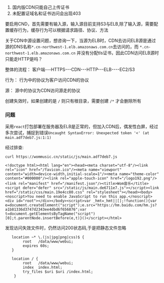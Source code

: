 1. 国内版CDN只能自己上传证书
2. 未配置证域名和证书访问会出现403



要启用CND，首先需要有输入源，输入源目前支持S3与ELB,除了输入源，需要配置缓存行为，缓存行为可以根据请求路径、协议、方法

关于CDN中源设置问题，想咨询一下，当源为ELB时，CDN去访问ELB源是通过源的DNS名称`*.cn-northwest-1.elb.amazonaws.com.cn`去访问的，而 `*.cn-northwest-1.elb.amazonaws.com.cn` 并没有分配tls证书，因此CDN访问ELB源时只能走HTTP是吗？

整体的流程：
客户端---HTTPS---CDN---HTTP---ELB----EC2/S3

行为：
行为中的协议为客户访问CDN的协议

源：
源中的协议为CDN访问源走的协议

创建失效时，如果创建的是 `/` 则只有根目录，需要创建 `/*` 才会删除所有


### 问题
采用`react`打包部署在服务器及ELB是正常的，但加入CDN后，偶发性白屏，经过多次尝试，捕捉到错误`Uncaught SyntaxError: Unexpected token '<' (at main.adf7deb7.js:1:1)`

经过排查:
```
curl https://wommusic.cn/static/js/main.adf7deb7.js  

<!doctype html><html lang="en"><head><meta charset="utf-8"/><link rel="icon" href="/favicon.ico"/><meta name="viewport" content="width=device-width,initial-scale=1"/><meta name="theme-color" content="#000000"/><link rel="apple-touch-icon" href="/logo192.png"/><link rel="manifest" href="/manifest.json"/><title>Wom音乐</title><script defer="defer" src="/static/js/main.de6711e7.js"></script><link href="/static/css/main.19e4cc80.css" rel="stylesheet"></head><body><noscript>You need to enable JavaScript to run this app.</noscript><div id="root"></div></body><script>var _hmt=_hmt||[];!function(){var e=document.createElement("script");e.src="https://hm.baidu.com/hm.js?a1b81336d3747d2343ee4dbd6f656876";var t=document.getElementsByTagName("script")[0];t.parentNode.insertBefore(e,t)}()</script></html>
```
发现访问失效文件时，仍然访问200状态码,于是把静态文件忽略
```
   location ~* \.(js|jpg|png|css)$ {
        root   /data/www/webui;
        expires 60s;
   }

   location / {
        root   /data/www/webui;
        index  index.html;
        try_files $uri $uri /index.html;
    }
```